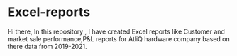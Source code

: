 # Excel-reports 

Hi there,
        In this repository , I have created Excel reports like Customer and market sale performance,P&L reports for AtliQ hardware company based on there data from 2019-2021.
